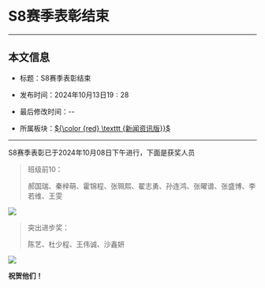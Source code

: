 # S8赛季表彰结束

------------

## 本文信息

- 标题：S8赛季表彰结束

- 发布时间：$2024$年$10$月$13$日$19:28$

- 最后修改时间：--

- 所属板块：[${\color {red} \texttt {新闻资讯版}}$](/xwzxb)

------------

S8赛季表彰已于$2024$年$10$月$08$日下午进行，下面是获奖人员

>班级前$10$：
>
> 郝国瑞、秦梓萌、霍锦程、张珮熙、翟志勇、孙连鸿、张曜谱、张盛博、李若维、王雯

![](https://cdn.luogu.com.cn/upload/image_hosting/bgcnjkkw.png)

> 突出进步奖：
>
> 陈艺、杜少程、王伟诚、沙鑫妍

![](https://cdn.luogu.com.cn/upload/image_hosting/rti8z401.png)

**祝贺他们！**